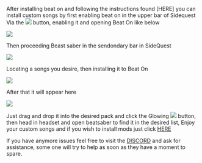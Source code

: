 After installing beat on and following the instructions found [HERE] you can install custom songs by first enabling beat on in the upper bar of Sidequest Via the ![](https://cdn.discordapp.com/attachments/608376262347587595/608391608572051457/Screenshot_1076.png) button, enabling it and opening Beat On like below 

![](https://cdn.discordapp.com/attachments/608376262347587595/609093393183932446/Screenshot_1123.png)

Then proceeding Beast saber in the sendondary bar in SideQuest

![](https://cdn.discordapp.com/attachments/608376262347587595/609089714208768073/Screenshot_1121.png)

Locating a songs you desire, then installing it to Beat On

![](https://cdn.discordapp.com/attachments/608376262347587595/609089352949170195/Screenshot_1120.png)

After that it will appear here

![](https://cdn.discordapp.com/attachments/608376262347587595/609094600786968596/Screenshot_1124.png)

Just drag and drop it into the desired pack and click the Glowing ![](https://cdn.discordapp.com/attachments/608376262347587595/609094963908575252/Screenshot_1125.png) button, then head in headset and open beatsaber to find it in the desired list, Enjoy your custom songs and if you wish to install mods just click [HERE](https://github.com/the-expanse/SideQuest/wiki/How-do-i-get-Beat-Saber-Mods%3F)

If you have anymore issues feel free to visit the [DISCORD](https://discord.me/sidequestvr) and ask for assistance, some one will try to help as soon as they have a moment to spare.